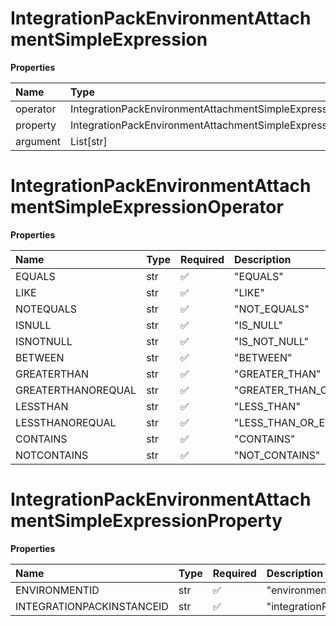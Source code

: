 # IntegrationPackEnvironmentAttachmentSimpleExpression

**Properties**

| Name     | Type                                                         | Required | Description |
| :------- | :----------------------------------------------------------- | :------- | :---------- |
| operator | IntegrationPackEnvironmentAttachmentSimpleExpressionOperator | ✅       |             |
| property | IntegrationPackEnvironmentAttachmentSimpleExpressionProperty | ✅       |             |
| argument | List[str]                                                    | ❌       |             |

# IntegrationPackEnvironmentAttachmentSimpleExpressionOperator

**Properties**

| Name               | Type | Required | Description             |
| :----------------- | :--- | :------- | :---------------------- |
| EQUALS             | str  | ✅       | "EQUALS"                |
| LIKE               | str  | ✅       | "LIKE"                  |
| NOTEQUALS          | str  | ✅       | "NOT_EQUALS"            |
| ISNULL             | str  | ✅       | "IS_NULL"               |
| ISNOTNULL          | str  | ✅       | "IS_NOT_NULL"           |
| BETWEEN            | str  | ✅       | "BETWEEN"               |
| GREATERTHAN        | str  | ✅       | "GREATER_THAN"          |
| GREATERTHANOREQUAL | str  | ✅       | "GREATER_THAN_OR_EQUAL" |
| LESSTHAN           | str  | ✅       | "LESS_THAN"             |
| LESSTHANOREQUAL    | str  | ✅       | "LESS_THAN_OR_EQUAL"    |
| CONTAINS           | str  | ✅       | "CONTAINS"              |
| NOTCONTAINS        | str  | ✅       | "NOT_CONTAINS"          |

# IntegrationPackEnvironmentAttachmentSimpleExpressionProperty

**Properties**

| Name                      | Type | Required | Description                 |
| :------------------------ | :--- | :------- | :-------------------------- |
| ENVIRONMENTID             | str  | ✅       | "environmentId"             |
| INTEGRATIONPACKINSTANCEID | str  | ✅       | "integrationPackInstanceId" |

